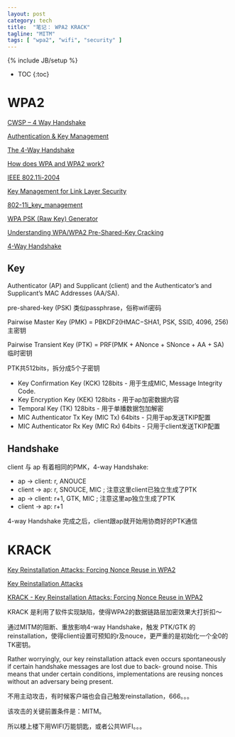 ```yaml
---
layout: post
category: tech
title:  "笔记： WPA2 KRACK"
tagline: "MITM"
tags: [ "wpa2", "wifi", "security" ] 
---
```

{% include JB/setup %}

* TOC
{:toc}

# WPA2

[CWSP – 4 Way Handshake](https://mrncciew.com/2014/08/19/cwsp-4-way-handshake/)

[Authentication & Key Management](https://www.youtube.com/watch?v=8OPdE1MM1yE)

[The 4-Way Handshake](https://www.youtube.com/watch?v=9M8kVYFhMDw)

[How does WPA and WPA2 work?](https://www.youtube.com/watch?v=-Q_WXeEf8Fw)

[IEEE 802.11i-2004](https://en.wikipedia.org/wiki/IEEE_802.11i-2004)

[Key Management for Link Layer Security](http://www.ieee802.org/1/files/public/docs2004/AFjul04KimKey_Management_For_Link_Layer_Security.pdf)

[802-11i_key_management](https://www.cwnp.com/uploads/802-11i_key_management.pdf)

[WPA PSK (Raw Key) Generator](https://www.wireshark.org/tools/wpa-psk.html)

[Understanding WPA/WPA2 Pre-Shared-Key Cracking](https://www.ins1gn1a.com/understanding-wpa-psk-cracking/)

[4-Way Handshake](https://wlan1nde.wordpress.com/2014/10/27/4-way-handshake/)

## Key

Authenticator (AP) and Supplicant (client) and the Authenticator’s and Supplicant’s MAC Addresses (AA/SA).

pre-shared-key (PSK) 类似passphrase，俗称wifi密码

Pairwise Master Key (PMK) = PBKDF2(HMAC−SHA1, PSK, SSID, 4096, 256)  主密钥

Pairwise Transient Key (PTK)  = PRF(PMK + ANonce + SNonce + AA + SA) 临时密钥

PTK共512bits，拆分成5个子密钥
- Key Confirmation Key (KCK) 128bits - 用于生成MIC, Message Integrity Code.
- Key Encryption Key (KEK) 128bits - 用于ap加密数据内容
- Temporal Key (TK) 128bits - 用于单播数据包加解密
- MIC Authenticator Tx Key (MIC Tx) 64bits - 只用于ap发送TKIP配置
- MIC Authenticator Rx Key (MIC Rx) 64bits - 只用于client发送TKIP配置

## Handshake

client 与 ap 有着相同的PMK，4-way Handshake:
- ap -> client: r, ANOUCE
- client -> ap: r, SNOUCE, MIC ; 注意这里client已独立生成了PTK
- ap -> client: r+1, GTK, MIC ; 注意这里ap独立生成了PTK
- client -> ap: r+1

4-way Handshake 完成之后，client跟ap就开始用协商好的PTK通信 

# KRACK

[Key Reinstallation Attacks: Forcing Nonce Reuse in WPA2](https://papers.mathyvanhoef.com/ccs2017.pdf)

[Key Reinstallation Attacks](https://www.krackattacks.com/)

[KRACK - Key Reinstallation Attacks: Forcing Nonce Reuse in WPA2](https://www.youtube.com/watch?v=fOgJswt7nAc)

KRACK 是利用了软件实现缺陷，使得WPA2的数据链路层加密效果大打折扣～

通过MITM的阻断、重放影响4-way Handshake，触发 PTK/GTK 的reinstallation，使得client设置可预知的r及nouce，更严重的是初始化一个全0的TK密钥。

Rather worryingly, our key reinstallation attack even occurs spontaneously if certain handshake messages are lost due to back-
ground noise. This means that under certain conditions, implementations are reusing nonces without an adversary being present.

不用主动攻击，有时候客户端也会自己触发reinstallation，666。。。

该攻击的关键前置条件是：MITM。

所以楼上楼下用WIFI万能钥匙，或者公共WIFI。。。
